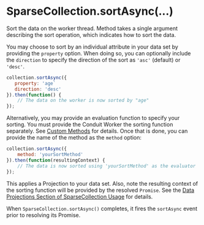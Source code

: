 # SparseCollection.sortAsync(...)
Sort the data on the worker thread.  Method takes a single argument describing the sort operation, which indicates how
to sort the data.

You may choose to sort by an individual attribute in your data set by providing the `property` option.  When doing so,
you can optionally include the `direction` to specify the direction of the sort as `'asc'` (default) or `'desc'`.

```javascript
collection.sortAsync({
   property: 'age`
   direction: 'desc'
}).then(function() {
    // The data on the worker is now sorted by "age"
});
```

Alternatively, you may provide an evaluation function to specify your sorting.  You must provide the Conduit Worker the
sorting function separately.  See [Custom Methods](customMethods.html) for details. Once that is done, you can provide
the name of the method as the `method` option:

```javascript
collection.sortAsync({
    method: 'yourSortMethod'
}).then(function(resultingContext) {
    // The data is now sorted using 'yourSortMethod' as the evaluator
});
```

This applies a Projection to your data set.  Also, note the resulting context of the sorting function will be provided 
by the resolved `Promise`.  See the [Data Projections Section of SparseCollection Usage](usage.html#data-projections) for 
details.

When `SparseCollection.sortAsync()` completes, it fires the `sortAsync` event prior to resolving its Promise.